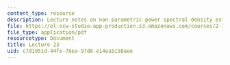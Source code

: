 ```yaml
---
content_type: resource
description: Lecture notes on non-parametric power spectral density estimation.
file: https://ol-ocw-studio-app-production.s3.amazonaws.com/courses/2-161-signal-processing-continuous-and-discrete-fall-2008/c7d1951d44fe78ea97d0e14ea5158aee_lecture_23.pdf
file_type: application/pdf
resourcetype: Document
title: Lecture 23
uid: c7d1951d-44fe-78ea-97d0-e14ea5158aee
---
```

